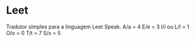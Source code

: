 # Leet
Tradutor simples para a linguagem Leet Speak.
A/a	       = 4
E/e	       = 3
I/i ou L/l = 1
O/o	       = 0
T/t	       = 7
S/s	       = 5
